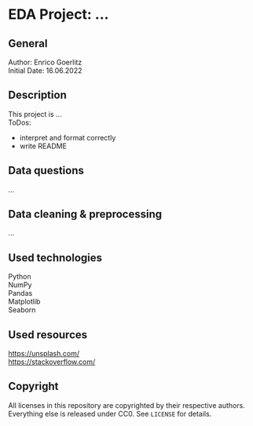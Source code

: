 # EDA Project: ...

## General

Author: Enrico Goerlitz <br/>
Initial Date: 16.06.2022

## Description

This project is ... <br>
ToDos: <br>

-   interpret and format correctly
-   write README

## Data questions

...

## Data cleaning & preprocessing

...

## Used technologies

Python <br>
NumPy <br>
Pandas <br>
Matplotlib <br>
Seaborn <br>

## Used resources

https://unsplash.com/ <br>
https://stackoverflow.com/ <br>

## Copyright

All licenses in this repository are copyrighted by their respective authors. <br>
Everything else is released under CC0. See `LICENSE` for details.

